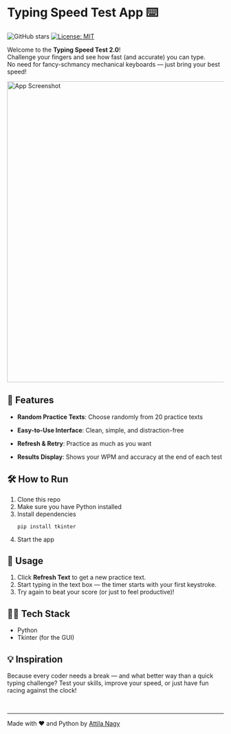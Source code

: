 # Typing Speed Test App ⌨️
![GitHub stars](https://img.shields.io/github/stars/AttilaNagyDev/typing_speed_test)
[![License: MIT](https://img.shields.io/badge/License-MIT-green.svg)](LICENSE.txt)

Welcome to the **Typing Speed Test 2.0**!<br>
Challenge your fingers and see how fast (and accurate) you can type.<br>
No need for fancy-schmancy mechanical keyboards — just bring your best speed!

<img src="https://res.cloudinary.com/dguji3exb/image/upload/v1755808902/Screenshot_2025-08-21_at_21.33.07_p0bw3b.png" alt="App Screenshot" width="700">

## 🚀 Features

- **Random Practice Texts**: Choose randomly from 20 practice texts

- **Easy-to-Use Interface**: Clean, simple, and distraction-free
- **Refresh & Retry**: Practice as much as you want
- **Results Display**: Shows your WPM and accuracy at the end of each test

## 🛠️ How to Run

1. Clone this repo
2. Make sure you have Python installed
3. Install dependencies
    ```
    pip install tkinter
    ```
4. Start the app

## 🎨 Usage

1. Click **Refresh Text** to get a new practice text.
2. Start typing in the text box — the timer starts with your first keystroke.
3. Try again to beat your score (or just to feel productive)!

## 🧑‍💻 Tech Stack

- Python
- Tkinter (for the GUI)

## 💡 Inspiration

Because every coder needs a break — and what better way than a quick typing challenge? Test your skills, improve your speed, or just have fun racing against the clock!

<br>

---

Made with ❤️ and Python by [Attila Nagy](https://attilanagy.dev)